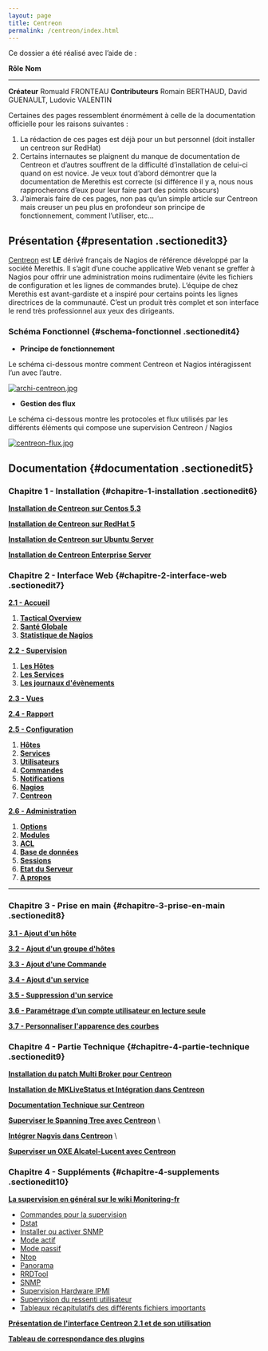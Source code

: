 ```yaml
---
layout: page
title: Centreon
permalink: /centreon/index.html
---
```


Ce dossier a été réalisé avec l’aide de :

  **Rôle**            **Nom**
  ------------------- ---------------------------------------------------
  **Créateur**        Romuald FRONTEAU
  **Contributeurs**   Romain BERTHAUD, David GUENAULT, Ludovic VALENTIN

Certaines des pages ressemblent énormément à celle de la documentation
officielle pour les raisons suivantes :

1.  La rédaction de ces pages est déjà pour un but personnel (doit
    installer un centreon sur RedHat)
2.  Certains internautes se plaignent du manque de documentation de
    Centreon et d’autres souffrent de la difficulté d’installation de
    celui-ci quand on est novice. Je veux tout d’abord démontrer que la
    documentation de Merethis est correcte (si différence il y a, nous
    nous rapprocherons d’eux pour leur faire part des points obscurs)
3.  J’aimerais faire de ces pages, non pas qu’un simple article sur
    Centreon mais creuser un peu plus en profondeur son principe de
    fonctionnement, comment l’utiliser, etc…

Présentation {#presentation .sectionedit3}
------------

[Centreon](http://www.centreon.com/ "http://www.centreon.com/") est
**LE** dérivé français de Nagios de référence développé par la société
Merethis. Il s’agit d’une couche applicative Web venant se greffer à
Nagios pour offrir une administration moins rudimentaire (évite les
fichiers de configuration et les lignes de commandes brute). L’équipe de
chez Merethis est avant-gardiste et a inspiré pour certains points les
lignes directrices de la communauté. C’est un produit très complet et
son interface le rend très professionnel aux yeux des dirigeants.

### Schéma Fonctionnel {#schema-fonctionnel .sectionedit4}

-   **Principe de fonctionnement**

Le schéma ci-dessous montre comment Centreon et Nagios intéragissent
l’un avec l’autre.

[![archi-centreon.jpg](../assets/media/powered/centreon/archi-centreon.jpg@w=700 "archi-centreon.jpg")](../_detail/powered/centreon/archi-centreon.jpg@id=centreon%253Astart.html "powered:centreon:archi-centreon.jpg")

-   **Gestion des flux**

Le schéma ci-dessous montre les protocoles et flux utilisés par les
différents éléments qui compose une supervision Centreon / Nagios

[![centreon-flux.jpg](../assets/media/powered/centreon/centreon-flux.jpg@w=700 "centreon-flux.jpg")](../_detail/powered/centreon/centreon-flux.jpg@id=centreon%253Astart.html "powered:centreon:centreon-flux.jpg")

Documentation {#documentation .sectionedit5}
-------------

### Chapitre 1 - Installation {#chapitre-1-installation .sectionedit6}

**[Installation de Centreon sur Centos
5.3](centreon-centos-install.html "centreon:centreon-centos-install")**

**[Installation de Centreon sur RedHat
5](centreon-redhat-install.html "centreon:centreon-redhat-install")**

**[Installation de Centreon sur Ubuntu
Server](centreon-ubuntu-install.html "centreon:centreon-ubuntu-install")**

**[Installation de Centreon Enterprise
Server](centreon-enterprise-server.html "centreon:centreon-enterprise-server")**

### Chapitre 2 - Interface Web {#chapitre-2-interface-web .sectionedit7}

**[2.1 -
Accueil](manuel-utilisation/start.html#accueil "centreon:manuel-utilisation:start")**

1.  **[Tactical
    Overview](manuel-utilisation/start.html#tactical-overview "centreon:manuel-utilisation:start")**
2.  **[Santé
    Globale](manuel-utilisation/start.html#sante-globale "centreon:manuel-utilisation:start")**
3.  **[Statistique de
    Nagios](manuel-utilisation/start.html#statistique-de-nagios "centreon:manuel-utilisation:start")**

**[2.2 -
Supervision](manuel-utilisation/start.html#supervision "centreon:manuel-utilisation:start")**

1.  **[Les
    Hôtes](manuel-utilisation/start.html#les-hotes "centreon:manuel-utilisation:start")**
2.  **[Les
    Services](manuel-utilisation/start.html#les-services "centreon:manuel-utilisation:start")**
3.  **[Les journaux
    d'évènements](manuel-utilisation/start.html#les-journaux-d-evenements "centreon:manuel-utilisation:start")**

**[2.3 -
Vues](manuel-utilisation/start.html#vues "centreon:manuel-utilisation:start")**

**[2.4 -
Rapport](manuel-utilisation/start.html#rapport "centreon:manuel-utilisation:start")**

**[2.5 -
Configuration](manuel-utilisation/start.html#configuration "centreon:manuel-utilisation:start")**

1.  **[Hôtes](manuel-utilisation/start.html#hotes "centreon:manuel-utilisation:start")**
2.  **[Services](manuel-utilisation/start.html#services "centreon:manuel-utilisation:start")**
3.  **[Utilisateurs](manuel-utilisation/start.html#utilisateurs "centreon:manuel-utilisation:start")**
4.  **[Commandes](manuel-utilisation/start.html#commandes "centreon:manuel-utilisation:start")**
5.  **[Notifications](manuel-utilisation/start.html#notifications "centreon:manuel-utilisation:start")**
6.  **[Nagios](manuel-utilisation/start.html#nagios "centreon:manuel-utilisation:start")**
7.  **[Centreon](manuel-utilisation/start.html#centreon "centreon:manuel-utilisation:start")**

**[2.6 -
Administration](manuel-utilisation/start.html#administration "centreon:manuel-utilisation:start")**

1.  **[Options](manuel-utilisation/start.html#options "centreon:manuel-utilisation:start")**
2.  **[Modules](manuel-utilisation/start.html#modules "centreon:manuel-utilisation:start")**
3.  **[ACL](manuel-utilisation/start.html#acl "centreon:manuel-utilisation:start")**
4.  **[Base de
    données](manuel-utilisation/start.html#base-de-donnees "centreon:manuel-utilisation:start")**
5.  **[Sessions](manuel-utilisation/start.html#sessions "centreon:manuel-utilisation:start")**
6.  **[Etat du
    Serveur](manuel-utilisation/start.html#etat-du-serveur "centreon:manuel-utilisation:start")**
7.  **[A
    propos](manuel-utilisation/start.html#a-propos "centreon:manuel-utilisation:start")**

* * * * *

### Chapitre 3 - Prise en main {#chapitre-3-prise-en-main .sectionedit8}

**[3.1 - Ajout d'un
hôte](manuel-utilisation/start.html#ajout-d-un-hote "centreon:manuel-utilisation:start")**

**[3.2 - Ajout d'un groupe
d'hôtes](manuel-utilisation/start.html#ajout-d-un-groupe-d-hotes "centreon:manuel-utilisation:start")**

**[3.3 - Ajout d'une
Commande](manuel-utilisation/start.html#ajout-d-une-commande "centreon:manuel-utilisation:start")**

**[3.4 - Ajout d'un
service](manuel-utilisation/start.html#ajout-d-un-service "centreon:manuel-utilisation:start")**

**[3.5 - Suppression d'un
service](manuel-utilisation/start.html#suppression-d-un-service "centreon:manuel-utilisation:start")**

**[3.6 - Paramétrage d’un compte utilisateur en lecture
seule](manuel-utilisation/start.html#parametrage-d-un-compte-utilisateur-en-lecture-seule "centreon:manuel-utilisation:start")**

**[3.7 - Personnaliser l'apparence des
courbes](manuel-utilisation/start.html#personnaliser-l-apparence-des-courbes "centreon:manuel-utilisation:start")**

### Chapitre 4 - Partie Technique {#chapitre-4-partie-technique .sectionedit9}

**[Installation du patch Multi Broker pour
Centreon](multi-broker-patch-install.html "centreon:multi-broker-patch-install")**

**[Installation de MKLiveStatus et Intégration dans
Centreon](mklivestatus-install-integration-centreon.html "centreon:mklivestatus-install-integration-centreon")**

**[Documentation Technique sur
Centreon](centreon-doc-technique.html "centreon:centreon-doc-technique")**

**[Superviser le Spanning Tree avec
Centreon](superviser-spanning-tree.html "centreon:superviser-spanning-tree")**
\

**[Intégrer Nagvis dans
Centreon](integration-nagvis.html "centreon:integration-nagvis")** \

**[Superviser un OXE Alcatel-Lucent avec
Centreon](superviser-oxe-alcatel.html "centreon:superviser-oxe-alcatel")**

### Chapitre 4 - Suppléments {#chapitre-4-supplements .sectionedit10}

**[La supervision en général sur le wiki
Monitoring-fr](../supervision/start.html "supervision:start")**

-   [Commandes pour la
    supervision](../supervision/commands.html "supervision:commands")
-   [Dstat](../supervision/dstat.html "supervision:dstat")
-   [Installer ou activer
    SNMP](../supervision/snmp-install.html "supervision:snmp-install")
-   [Mode actif](../supervision/actif.html "supervision:actif")
-   [Mode passif](../supervision/passif.html "supervision:passif")
-   [Ntop](../supervision/ntop/start.html "supervision:ntop:start")
-   [Panorama](../supervision/links.html "supervision:links")
-   [RRDTool](../supervision/rrdtool.html "supervision:rrdtool")
-   [SNMP](../supervision/snmp.html "supervision:snmp")
-   [Supervision Hardware
    IPMI](../supervision/ipmi.html "supervision:ipmi")
-   [Supervision du ressenti
    utilisateur](../supervision/eue/start.html "supervision:eue:start")
-   [Tableaux récapitulatifs des différents fichiers
    importants](../supervision/important-files.html "supervision:important-files")

**[Présentation de l'interface Centreon 2.1 et de son
utilisation](centreon-interface-utilisation.html "centreon:centreon-interface-utilisation")**

**[Tableau de correspondance des plugins](tableau-correspondance-plugins.html "centreon:tableau-correspondance-plugins")**